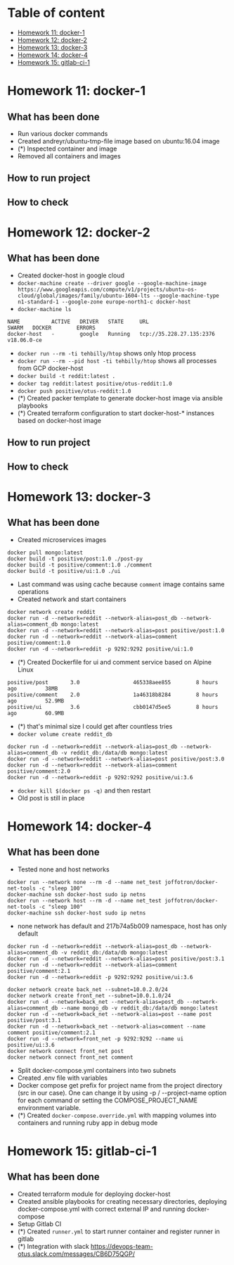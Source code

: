 # Table of content
- [Homework 11: docker-1](#homework-11-docker-1)
- [Homework 12: docker-2](#homework-12-docker-2)
- [Homework 13: docker-3](#homework-13-docker-3)
- [Homework 14: docker-4](#homework-14-docker-4)
- [Homework 15: gitlab-ci-1](#homework-15-gitlab-ci-1)

# Homework 11: docker-1
## What has been done
- Run various docker commands
- Created andreyr/ubuntu-tmp-file image based on ubuntu:16.04 image
- (\*) Inspected container and image
- Removed all containers and images

## How to run project

## How to check


# Homework 12: docker-2
## What has been done
- Created docker-host in google cloud
- `docker-machine create --driver google --google-machine-image https://www.googleapis.com/compute/v1/projects/ubuntu-os-cloud/global/images/family/ubuntu-1604-lts --google-machine-type n1-standard-1 --google-zone europe-north1-c docker-host`
- `docker-machine ls`
~~~~
NAME          ACTIVE   DRIVER   STATE     URL                        SWARM   DOCKER        ERRORS
docker-host   -        google   Running   tcp://35.228.27.135:2376           v18.06.0-ce
~~~~
- `docker run --rm -ti tehbilly/htop` shows only htop process
- `docker run --rm --pid host -ti tehbilly/htop` shows all processes from GCP docker-host
- `docker build -t reddit:latest .`
- `docker tag reddit:latest positive/otus-reddit:1.0`
- `docker push positive/otus-reddit:1.0`
- (\*) Created packer template to generate docker-host image via ansible playbooks
- (\*) Created terraform configuration to start docker-host-* instances based on docker-host image

## How to run project

## How to check


# Homework 13: docker-3
## What has been done
- Created microservices images
~~~~
docker pull mongo:latest
docker build -t positive/post:1.0 ./post-py
docker build -t positive/comment:1.0 ./comment
docker build -t positive/ui:1.0 ./ui
~~~~
- Last command was using cache because `comment` image contains same operations
- Created network and start containers
~~~~
docker network create reddit
docker run -d --network=reddit --network-alias=post_db --network-alias=comment_db mongo:latest
docker run -d --network=reddit --network-alias=post positive/post:1.0
docker run -d --network=reddit --network-alias=comment positive/comment:1.0
docker run -d --network=reddit -p 9292:9292 positive/ui:1.0
~~~~
- (\*) Created Dockerfile for ui and comment service based on Alpine Linux
~~~~
positive/post       3.0                 465338aee855        8 hours ago         38MB
positive/comment    2.0                 1a46318b8284        8 hours ago         52.9MB
positive/ui         3.6                 cbb0147d5ee5        8 hours ago         60.9MB
~~~~
- (\*) that's minimal size I could get after countless tries
- `docker volume create reddit_db`
~~~~
docker run -d --network=reddit --network-alias=post_db --network-alias=comment_db -v reddit_db:/data/db mongo:latest
docker run -d --network=reddit --network-alias=post positive/post:3.0
docker run -d --network=reddit --network-alias=comment positive/comment:2.0
docker run -d --network=reddit -p 9292:9292 positive/ui:3.6
~~~~
- `docker kill $(docker ps -q)` and then restart
- Old post is still in place

# Homework 14: docker-4
## What has been done
- Tested none and host networks
~~~~
docker run --network none --rm -d --name net_test joffotron/docker-net-tools -c "sleep 100"
docker-machine ssh docker-host sudo ip netns
docker run --network host --rm -d --name net_test joffotron/docker-net-tools -c "sleep 100"
docker-machine ssh docker-host sudo ip netns
~~~~
- none network has default and 217b74a5b009 namespace, host has only default
~~~~
docker run -d --network=reddit --network-alias=post_db --network-alias=comment_db -v reddit_db:/data/db mongo:latest
docker run -d --network=reddit --network-alias=post positive/post:3.1
docker run -d --network=reddit --network-alias=comment positive/comment:2.1
docker run -d --network=reddit -p 9292:9292 positive/ui:3.6
~~~~
~~~~
docker network create back_net --subnet=10.0.2.0/24
docker network create front_net --subnet=10.0.1.0/24
docker run -d --network=back_net --network-alias=post_db --network-alias=comment_db --name mongo_db -v reddit_db:/data/db mongo:latest
docker run -d --network=back_net --network-alias=post --name post positive/post:3.1
docker run -d --network=back_net --network-alias=comment --name comment positive/comment:2.1
docker run -d --network=front_net -p 9292:9292 --name ui positive/ui:3.6
docker network connect front_net post
docker network connect front_net comment
~~~~
- Split docker-compose.yml containers into two subnets
- Created .env file with variables
- Docker compose get prefix for project name from the project directory (src in our case). One can change it by using -p / --project-name option for each command or setting the COMPOSE_PROJECT_NAME environment variable.
- (\*) Created `docker-compose.override.yml` with mapping volumes into containers and running ruby app in debug mode

# Homework 15: gitlab-ci-1
## What has been done
- Created terraform module for deploying docker-host
- Created ansible playbooks for creating necessary directories, deploying docker-compose.yml with correct external IP and running docker-compose
- Setup Gitlab CI
- (\*) Created `runner.yml` to start runner container and register runner in gitlab
- (\*) Integration with slack https://devops-team-otus.slack.com/messages/CB6D75QGP/

